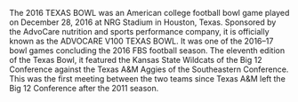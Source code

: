 The 2016 TEXAS BOWL was an American college football bowl game played on December 28, 2016 at NRG Stadium in Houston, Texas. Sponsored by the AdvoCare nutrition and sports performance company, it is officially known as the ADVOCARE V100 TEXAS BOWL. It was one of the 2016–17 bowl games concluding the 2016 FBS football season. The eleventh edition of the Texas Bowl, it featured the Kansas State Wildcats of the Big 12 Conference against the Texas A&M Aggies of the Southeastern Conference. This was the first meeting between the two teams since Texas A&M left the Big 12 Conference after the 2011 season.
